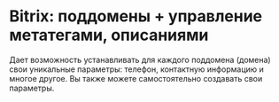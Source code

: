 # Bitrix: поддомены + управление метатегами, описаниями
Дает возможность устанавливать для каждого поддомена (домена) свои уникальные параметры: телефон, контактную информацию и многое другое. Вы также можете самостоятельно создавать свои параметры.
